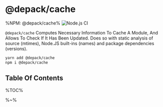 # @depack/cache

%NPM: @depack/cache%
![Node.js CI](https://github.com/dpck/cache/workflows/Node.js%20CI/badge.svg)

`@depack/cache` Computes Necessary Information To Cache A Module, And Allows To Check If It Has Been Updated. Does so with static analysis of source (mtimes), Node.JS built-ins (names) and package dependencies (versions).

```sh
yarn add @depack/cache
npm i @depack/cache
```

## Table Of Contents

%TOC%

%~%